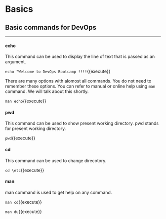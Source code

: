 # Basics
## Basic commands for DevOps
---
#### echo
This command can be used to display the line of text that is passed as an argument. 

`echo "Welcome to DevOps Bootcamp !!!!`{{execute}}

There are many options with alomost all commands. You do not need to remember these options. You can refer to manual or online help using `man ` command. We will talk about this shortly.

`man echo`{{execute}}
 
#### pwd

This command can be used to show present working directory. pwd stands for present working directory.

`pwd`{{execute}}

 
#### cd

This command can be used to change direcotory.

`cd \etc`{{execute}}

#### man

man command is used to get help on any command. 

`man cd`{{execute}}

`man du`{{execute}}
